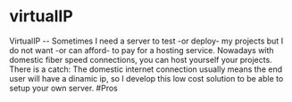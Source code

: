 # virtualIP
VirtualIP 
-- Sometimes I need a server to test -or deploy- my projects but I do not want -or can afford- to pay for a hosting service. Nowadays with domestic fiber speed connections, you can host yourself your projects. There is a catch: The domestic internet connection usually means the end user will have a dinamic ip, so I develop this low cost solution to be able to setup your own server.
#Pros

